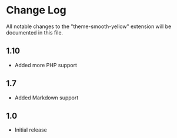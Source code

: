 # Change Log
All notable changes to the "theme-smooth-yellow" extension will be documented in this file.

## 1.10
- Added more PHP support

## 1.7
- Added Markdown support

## 1.0
- Initial release
